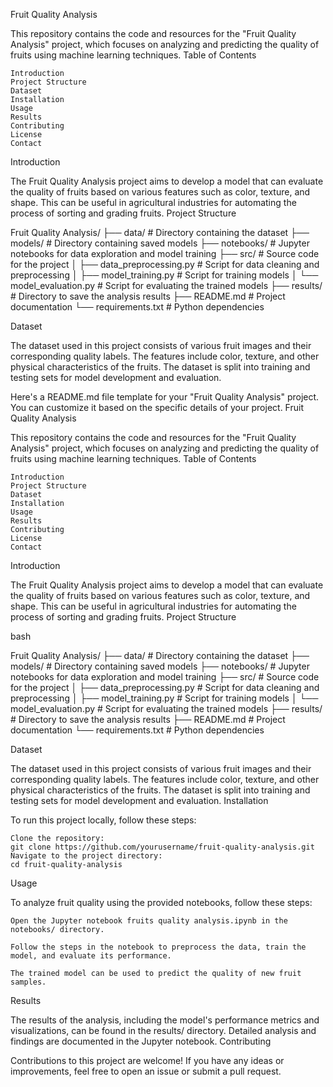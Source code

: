 Fruit Quality Analysis

This repository contains the code and resources for the "Fruit Quality Analysis" project, which focuses on analyzing and predicting the quality of fruits using machine learning techniques.
Table of Contents

    Introduction
    Project Structure
    Dataset
    Installation
    Usage
    Results
    Contributing
    License
    Contact

Introduction

The Fruit Quality Analysis project aims to develop a model that can evaluate the quality of fruits based on various features such as color, texture, and shape. This can be useful in agricultural industries for automating the process of sorting and grading fruits.
Project Structure

Fruit Quality Analysis/
├── data/                       # Directory containing the dataset
├── models/                     # Directory containing saved models
├── notebooks/                  # Jupyter notebooks for data exploration and model training
├── src/                        # Source code for the project
│   ├── data_preprocessing.py   # Script for data cleaning and preprocessing
│   ├── model_training.py       # Script for training models
│   └── model_evaluation.py     # Script for evaluating the trained models
├── results/                    # Directory to save the analysis results
├── README.md                   # Project documentation
└── requirements.txt            # Python dependencies

Dataset

The dataset used in this project consists of various fruit images and their corresponding quality labels. The features include color, texture, and other physical characteristics of the fruits. The dataset is split into training and testing sets for model development and evaluation.

Here's a README.md file template for your "Fruit Quality Analysis" project. You can customize it based on the specific details of your project.
Fruit Quality Analysis

This repository contains the code and resources for the "Fruit Quality Analysis" project, which focuses on analyzing and predicting the quality of fruits using machine learning techniques.
Table of Contents

    Introduction
    Project Structure
    Dataset
    Installation
    Usage
    Results
    Contributing
    License
    Contact

Introduction

The Fruit Quality Analysis project aims to develop a model that can evaluate the quality of fruits based on various features such as color, texture, and shape. This can be useful in agricultural industries for automating the process of sorting and grading fruits.
Project Structure

bash

Fruit Quality Analysis/
├── data/                       # Directory containing the dataset
├── models/                     # Directory containing saved models
├── notebooks/                  # Jupyter notebooks for data exploration and model training
├── src/                        # Source code for the project
│   ├── data_preprocessing.py   # Script for data cleaning and preprocessing
│   ├── model_training.py       # Script for training models
│   └── model_evaluation.py     # Script for evaluating the trained models
├── results/                    # Directory to save the analysis results
├── README.md                   # Project documentation
└── requirements.txt            # Python dependencies

Dataset

The dataset used in this project consists of various fruit images and their corresponding quality labels. The features include color, texture, and other physical characteristics of the fruits. The dataset is split into training and testing sets for model development and evaluation.
Installation

To run this project locally, follow these steps:

    Clone the repository:
    git clone https://github.com/yourusername/fruit-quality-analysis.git
    Navigate to the project directory:
    cd fruit-quality-analysis

Usage

To analyze fruit quality using the provided notebooks, follow these steps:

    Open the Jupyter notebook fruits quality analysis.ipynb in the notebooks/ directory.

    Follow the steps in the notebook to preprocess the data, train the model, and evaluate its performance.

    The trained model can be used to predict the quality of new fruit samples.

Results

The results of the analysis, including the model's performance metrics and visualizations, can be found in the results/ directory. Detailed analysis and findings are documented in the Jupyter notebook.
Contributing

Contributions to this project are welcome! If you have any ideas or improvements, feel free to open an issue or submit a pull request.    
